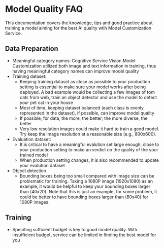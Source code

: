 # Model Quality FAQ

This documentation covers the knowledge, tips and good practice about training a model aiming for the best AI quality wtih Model Customization Service.

## Data Preparation

- Meaningful category names: Cognitive Service Vision Model Customization utilized both image and text information in training, thus having meaningful category names can improve model quality
- Training dataset:
  - Keeping training dataset as close as possible to your production setting is essential to make sure your model works after being deployed. A bad example would be collecting a few images of tom cats from web, train an object detector and use the model to detect your pet cat in your house
  - Most of time, keeping dataset balanced (each class is evenly represented in the dataset), if possible, can improve model quality
  - If possible, for data, the more, the better; the more diverse, the better
  - Very low resolution images could make it hard to train a good model. Try keep the image resolution at a reasonable size (e.g., 800x600).
- Evaluation dataset:
  - It is critical to have a meaningful evalution set large enough, close to your production setting to make an verdict on the quality of the your trained model
  - When production setting changes, it is also recommended to update your evalution dataset
- Object detection
  - Bounding boxes being too small compared with image size can be problematic for training. Taking a 1080P image (1920x1080) as an example, it would be helpful to keep your bounding boxes larger than (40x20). Note that this is just an example, for some problem, it could be better to have bounding boxes larger than (80x40) for 1080P images.

## Training

- Specifing sufficient budget is key to good model quality. With insufficient budget, service can be limited in finding the best model for you
